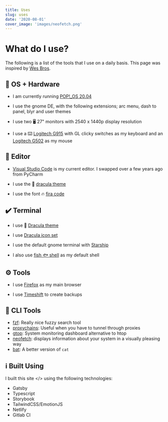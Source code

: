 ```yaml
---
title: Uses
slug: uses
date: '2020-08-01'
cover_image: 'images/neofetch.png'
---
```


# What do I use?

The following is a list of the tools that I use on a daily basis. This page
was inspired by [Wes Bros](https://wesbos.com/uses).

## 🐧 OS + Hardware

- I am currently running [POP!\_OS 20.04](https://pop.system76.com/)

- I use the gnome DE, with the following extensions; arc menu, dash to panel, blyr and user themes

- I use two 🖥️ 27" monitors with 2540 x 1440p display resolution

- I use a ⌨️ [Logitech G915](https://www.logitechg.com/en-gb/products/gaming-keyboards/g915-low-profile-wireless-mechanical-gaming-keyboard.html) with GL clicky switches as my keyboard and an [Logitech G502](https://www.logitechg.com/en-gb/products/gaming-mice/g502-lightspeed-wireless-gaming-mouse.910-005568.html) as my mouse

## 📑 Editor

- [Visual Studio Code](https://code.visualstudio.com/) is my current editor. I swapped over a few years ago from PyCharm

- I use the 🧛 [dracula theme](https://github.com/dracula/visual-studio-code)

- I use the font 🔥 [fira code](https://github.com/tonsky/FiraCode)

## ✔️ Terminal

- I use 🧛 [Dracula theme](https://draculatheme.com/gtk)

- I use [Dracula icon set](https://draculatheme.com/gtk)

- I use the default gnome terminal with [Starship](https://starship.rs/)

- I also use [fish 🐟 shell](https://fishshell.com/) as my default shell

## ⚙️ Tools

- I use [Firefox](https://www.mozilla.org/en-US/exp/firefox/new/) as my main browser

- I use [Timeshift](https://itsfoss.com/backup-restore-linux-timeshift/) to create backups

## 🧰 CLI Tools

- [fzf](https://github.com/junegunn/fzf): Really nice fuzzy search tool
- [proxychains](https://github.com/haad/proxychains): Useful when you have to tunnel through proxies
- [gtop](https://github.com/aksakalli/gtop): System monitoring dashboard alternative to htop
- [neofetch](https://github.com/dylanaraps/neofetch): displays information about your system in a visually pleasing way
- [bat](https://github.com/sharkdp/bat): A better version of `cat`

## ℹ️ Built Using

I built this site </> using the following technologies:

- Gatsby
- Typescript
- Storybook
- TailwindCSS/EmotionJS
- Netlify
- Gitlab CI
